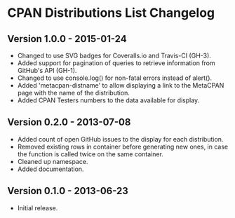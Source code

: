 CPAN Distributions List Changelog
=================================

Version 1.0.0 - 2015-01-24
--------------------------

 * Changed to use SVG badges for Coveralls.io and Travis-CI (GH-3).
 * Added support for pagination of queries to retrieve information from
   GitHub's API (GH-1).
 * Changed to use console.log() for non-fatal errors instead of alert().
 * Added 'metacpan-distname' to allow displaying a link to the MetaCPAN page
   with the name of the distribution.
 * Added CPAN Testers numbers to the data available for display.

Version 0.2.0 - 2013-07-08
--------------------------

 * Added count of open GitHub issues to the display for each distribution.
 * Removed existing rows in container before generating new ones, in case the
   function is called twice on the same container.
 * Cleaned up namespace.
 * Added documentation.

Version 0.1.0 - 2013-06-23
--------------------------

 * Initial release.
